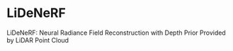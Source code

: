 # LiDeNeRF
LiDeNeRF: Neural Radiance Field Reconstruction with Depth Prior Provided by LiDAR Point Cloud
